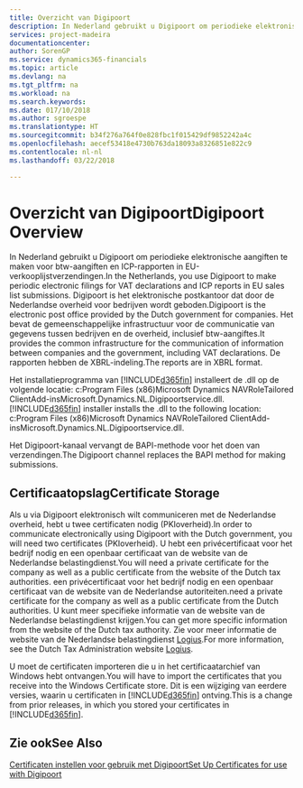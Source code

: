 ```yaml
---
title: Overzicht van Digipoort
description: In Nederland gebruikt u Digipoort om periodieke elektronische aangiften te maken voor btw-aangiften en ICP-rapporten in EU-verkooplijstverzendingen. Digipoort is het elektronische postkantoor dat door de Nederlandse overheid voor bedrijven wordt geboden.
services: project-madeira
documentationcenter: 
author: SorenGP
ms.service: dynamics365-financials
ms.topic: article
ms.devlang: na
ms.tgt_pltfrm: na
ms.workload: na
ms.search.keywords: 
ms.date: 017/10/2018
ms.author: sgroespe
ms.translationtype: HT
ms.sourcegitcommit: b34f276a764f0e828fbc1f015429df9852242a4c
ms.openlocfilehash: aecef53418e4730b763da18093a8326851e822c9
ms.contentlocale: nl-nl
ms.lasthandoff: 03/22/2018

---
```

# <a name="digipoort-overview"></a><span data-ttu-id="655bf-104">Overzicht van Digipoort</span><span class="sxs-lookup"><span data-stu-id="655bf-104">Digipoort Overview</span></span>
<span data-ttu-id="655bf-105">In Nederland gebruikt u Digipoort om periodieke elektronische aangiften te maken voor btw-aangiften en ICP-rapporten in EU-verkooplijstverzendingen.</span><span class="sxs-lookup"><span data-stu-id="655bf-105">In the Netherlands, you use Digipoort to make periodic electronic filings for VAT declarations and ICP reports in EU sales list submissions.</span></span> <span data-ttu-id="655bf-106">Digipoort is het elektronische postkantoor dat door de Nederlandse overheid voor bedrijven wordt geboden.</span><span class="sxs-lookup"><span data-stu-id="655bf-106">Digipoort is the electronic post office provided by the Dutch government for companies.</span></span> <span data-ttu-id="655bf-107">Het bevat de gemeenschappelijke infrastructuur voor de communicatie van gegevens tussen bedrijven en de overheid, inclusief btw-aangiftes.</span><span class="sxs-lookup"><span data-stu-id="655bf-107">It provides the common infrastructure for the communication of information between companies and the government, including VAT declarations.</span></span> <span data-ttu-id="655bf-108">De rapporten hebben de XBRL-indeling.</span><span class="sxs-lookup"><span data-stu-id="655bf-108">The reports are in XBRL format.</span></span>  

<span data-ttu-id="655bf-109">Het installatieprogramma van [!INCLUDE[d365fin](../../includes/d365fin_md.md)] installeert de .dll op de volgende locatie: c:Program Files (x86)Microsoft Dynamics NAV<version>RoleTailored ClientAdd-insMicrosoft.Dynamics.NL.Digipoortservice.dll.</span><span class="sxs-lookup"><span data-stu-id="655bf-109">[!INCLUDE[d365fin](../../includes/d365fin_md.md)] installer installs the .dll to the following location: c:Program Files (x86)Microsoft Dynamics NAV<version>RoleTailored ClientAdd-insMicrosoft.Dynamics.NL.Digipoortservice.dll.</span></span>  

<span data-ttu-id="655bf-110">Het Digipoort-kanaal vervangt de BAPI-methode voor het doen van verzendingen.</span><span class="sxs-lookup"><span data-stu-id="655bf-110">The Digipoort channel replaces the BAPI method for making submissions.</span></span>  

## <a name="certificate-storage"></a><span data-ttu-id="655bf-111">Certificaatopslag</span><span class="sxs-lookup"><span data-stu-id="655bf-111">Certificate Storage</span></span>  
<span data-ttu-id="655bf-112">Als u via Digipoort elektronisch wilt communiceren met de Nederlandse overheid, hebt u twee certificaten nodig (PKIoverheid).</span><span class="sxs-lookup"><span data-stu-id="655bf-112">In order to communicate electronically using Digipoort with the Dutch government, you will need two certificates (PKIoverheid).</span></span> <span data-ttu-id="655bf-113">U hebt een privécertificaat voor het bedrijf nodig en een openbaar certificaat van de website van de Nederlandse belastingdienst.</span><span class="sxs-lookup"><span data-stu-id="655bf-113">You will need a private certificate for the company as well as a public certificate from the website of the Dutch tax authorities.</span></span> <span data-ttu-id="655bf-114">een privécertificaat voor het bedrijf nodig en een openbaar certificaat van de website van de Nederlandse autoriteiten.</span><span class="sxs-lookup"><span data-stu-id="655bf-114">need a private certificate for the company as well as a public certificate from the Dutch authorities.</span></span> <span data-ttu-id="655bf-115">U kunt meer specifieke informatie van de website van de Nederlandse belastingdienst krijgen.</span><span class="sxs-lookup"><span data-stu-id="655bf-115">You can get more specific information from the website of the Dutch tax authority.</span></span> <span data-ttu-id="655bf-116">Zie voor meer informatie de website van de Nederlandse belastingdienst [Logius](https://aansluiten.procesinfrastructuur.nl/site/en/).</span><span class="sxs-lookup"><span data-stu-id="655bf-116">For more information, see the Dutch Tax Administration website [Logius](https://aansluiten.procesinfrastructuur.nl/site/en/).</span></span>  

<span data-ttu-id="655bf-117">U moet de certificaten importeren die u in het certificaatarchief van Windows hebt ontvangen.</span><span class="sxs-lookup"><span data-stu-id="655bf-117">You will have to import the certificates that you receive into the Windows Certificate store.</span></span> <span data-ttu-id="655bf-118">Dit is een wijziging van eerdere versies, waarin u certificaten in [!INCLUDE[d365fin](../../includes/d365fin_md.md)] ontving.</span><span class="sxs-lookup"><span data-stu-id="655bf-118">This is a change from prior releases, in which you stored your certificates in [!INCLUDE[d365fin](../../includes/d365fin_md.md)].</span></span>  

## <a name="see-also"></a><span data-ttu-id="655bf-119">Zie ook</span><span class="sxs-lookup"><span data-stu-id="655bf-119">See Also</span></span>  
[<span data-ttu-id="655bf-120">Certificaten instellen voor gebruik met Digipoort</span><span class="sxs-lookup"><span data-stu-id="655bf-120">Set Up Certificates for use with Digipoort</span></span>](how-to-set-up-certificates-for-use-with-digipoort.md)

